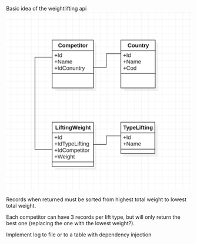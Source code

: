 Basic idea of the weightlifting api
![base](./assets/baseproject.PNG)

Records when returned must be sorted from highest total weight to lowest total weight.


Each competitor can have 3 records per lift type, but will only return the best one (replacing the one with the lowest weight?).

Implement log to file or to a table with dependency injection